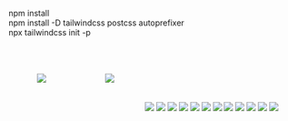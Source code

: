 npm install<br>
npm install -D tailwindcss postcss autoprefixer<br>
npx tailwindcss init -p<br>
<style>
  .img1{
    padding : 50px;
  }
</style>
<img class="img1" src='https://raw.githubusercontent.com/Glitchier/Sample-Portfolio-using-React-tailwind.css/main/public/screenshot.png'>
<img class="img1" src='https://github.com/Glitchier/Sample-Portfolio-using-React-tailwind.css/blob/main/public/Screenshot-dark.png'>
<img src='https://raw.githubusercontent.com/Glitchier/Sample-Portfolio-using-React-tailwind.css/main/public/Screenshot1.png'>
<img src='https://raw.githubusercontent.com/Glitchier/Sample-Portfolio-using-React-tailwind.css/main/public/Screenshot1-dark.png'>
<img src='https://raw.githubusercontent.com/Glitchier/Sample-Portfolio-using-React-tailwind.css/main/public/Screenshot2.png'>
<img src='https://raw.githubusercontent.com/Glitchier/Sample-Portfolio-using-React-tailwind.css/main/public/Screenshot2-dark.png'>
<img src='https://raw.githubusercontent.com/Glitchier/Sample-Portfolio-using-React-tailwind.css/main/public/Screenshot3.png'>
<img src='https://raw.githubusercontent.com/Glitchier/Sample-Portfolio-using-React-tailwind.css/main/public/Screenshot3-dark.png'>
<img src='https://raw.githubusercontent.com/Glitchier/Sample-Portfolio-using-React-tailwind.css/main/public/Screenshot4.png'>
<img src='https://raw.githubusercontent.com/Glitchier/Sample-Portfolio-using-React-tailwind.css/main/public/Screenshot4-dark.png'>
<img src='https://raw.githubusercontent.com/Glitchier/Sample-Portfolio-using-React-tailwind.css/main/public/Screenshot5.png'>
<img src='https://raw.githubusercontent.com/Glitchier/Sample-Portfolio-using-React-tailwind.css/main/public/Screenshot5-dark.png'>
<img src='https://raw.githubusercontent.com/Glitchier/Sample-Portfolio-using-React-tailwind.css/main/public/Screenshot6.png'>
<img src='https://raw.githubusercontent.com/Glitchier/Sample-Portfolio-using-React-tailwind.css/main/public/Screenshot6-dark.png'>
